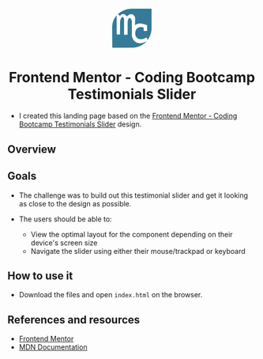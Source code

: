 <p align="center"><img src="./images/mylogo.svg" alt="logo" title="logo" width="80"></p>
<h1 align="center">Frontend Mentor - Coding Bootcamp Testimonials Slider</h1>

- I created this landing page based on the [Frontend Mentor - Coding Bootcamp Testimonials Slider](https://www.frontendmentor.io/challenges/coding-bootcamp-testimonials-slider-4FNyLA8JL/intro) design.

## Overview
<!-- <p align="center"><img src="./images/desktop-layout.png" alt="desktop version" title="desktop version"></p>

<p align="center"><img src="./images/mobile-layout.png" alt="mobile version" title="mobile version" width="50%"></p> -->

## Goals

- The challenge was to build out this testimonial slider and get it looking as close to the design as possible.

- The users should be able to: 
  - View the optimal layout for the component depending on their device's screen size
  - Navigate the slider using either their mouse/trackpad or keyboard


## How to use it

- Download the files and open `index.html` on the browser.

## References and resources

* [Frontend Mentor](https://www.frontendmentor.io/challenges/coding-bootcamp-testimonials-slider-4FNyLA8JL/intro)
* [MDN Documentation](https://developer.mozilla.org/en-US/)
